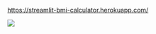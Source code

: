 https://streamlit-bmi-calculator.herokuapp.com/

![](C:\Users\Rulls\OneDrive\Documents\Rulls\Screenshot_stage\calculator-bmi-streamlit.jpg)